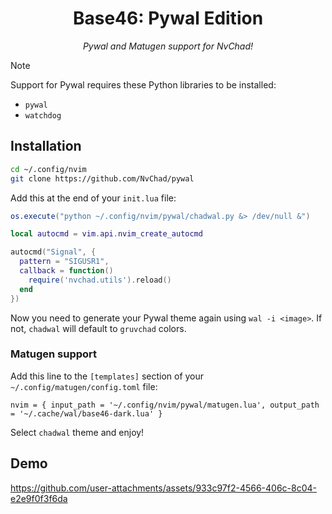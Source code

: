 <h1 align="center">Base46: Pywal Edition</h1>

<p align="center"><i>Pywal and Matugen support for NvChad!</i></p>

> [!NOTE]
> Support for Pywal requires these Python libraries to be installed:
> - `pywal`
> - `watchdog`

## Installation
```bash
cd ~/.config/nvim
git clone https://github.com/NvChad/pywal
```
Add this at the end of your `init.lua` file:
```lua
os.execute("python ~/.config/nvim/pywal/chadwal.py &> /dev/null &")

local autocmd = vim.api.nvim_create_autocmd

autocmd("Signal", {
  pattern = "SIGUSR1",
  callback = function()
    require('nvchad.utils').reload()
  end
})
```
Now you need to generate your Pywal theme again using `wal -i <image>`. If not, `chadwal` will default to `gruvchad` colors.

### Matugen support
Add this line to the `[templates]` section of your `~/.config/matugen/config.toml` file:
```
nvim = { input_path = '~/.config/nvim/pywal/matugen.lua', output_path = '~/.cache/wal/base46-dark.lua' }
```

Select `chadwal` theme and enjoy!
## Demo
https://github.com/user-attachments/assets/933c97f2-4566-406c-8c04-e2e9f0f3f6da
